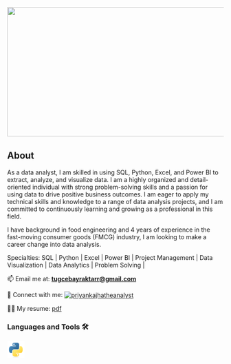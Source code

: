 <picture>
<img src="https://user-images.githubusercontent.com/121382771/215333753-be1a0691-9adf-4533-84fa-0f57e1ad143a.png" width="840" height="300">
</picture>
  
  
## About

As a data analyst, I am skilled in using SQL, Python, Excel, and Power BI to extract, analyze, and visualize data. I am a highly organized and detail-oriented individual with strong problem-solving skills and a passion for using data to drive positive business outcomes. I am eager to apply my technical skills and knowledge to a range of data analysis projects, and I am committed to continuously learning and growing as a professional in this field.

I have background in food engineering and 4 years of experience in the fast-moving consumer goods (FMCG) industry, I am looking to make a career change into data analysis.

Specialties: SQL | Python | Excel | Power BI | Project Management | Data Visualization | Data Analytics | Problem Solving |

📫 Email me at: **tugcebayraktarr@gmail.com** 

🔗 Connect with me: <a href="https://www.linkedin.com/in/tugcebayraktar/" target="blank"><img align="center" src="https://raw.githubusercontent.com/rahuldkjain/github-profile-readme-generator/master/src/images/icons/Social/linked-in-alt.svg" alt="priyankajhatheanalyst" height="30" width="40" /></a>

👨‍💻 My resume: [pdf](https://github.com/TugceCankurt/TugceDataAnalyst/files/10530074/Tugce.Cankurt.Resume.pdf)

<h3 align="left">Languages and Tools 🛠️ </h3>
<p align="left"> 
<a href="https://www.python.org" target="_blank"> <img src="https://raw.githubusercontent.com/devicons/devicon/master/icons/python/python-original.svg" alt="python" width="40" height="40"/> </a>
